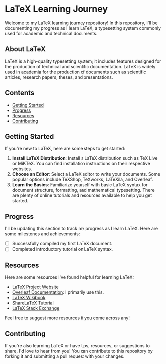 # LaTeX Learning Journey

Welcome to my LaTeX learning journey repository! In this repository, I'll be documenting my progress as I learn LaTeX, a typesetting system commonly used for academic and technical documents.

## About LaTeX

LaTeX is a high-quality typesetting system; it includes features designed for the production of technical and scientific documentation. LaTeX is widely used in academia for the production of documents such as scientific articles, research papers, theses, and presentations.

## Contents

- [Getting Started](#getting-started)
- [Progress](#progress)
- [Resources](#resources)
- [Contributing](#contributing)

## Getting Started

If you're new to LaTeX, here are some steps to get started:

1. **Install LaTeX Distribution**: Install a LaTeX distribution such as TeX Live or MiKTeX. You can find installation instructions on their respective websites.
2. **Choose an Editor**: Select a LaTeX editor to write your documents. Some popular options include TeXShop, TeXworks, LaTeXila, and Overleaf.
3. **Learn the Basics**: Familiarize yourself with basic LaTeX syntax for document structure, formatting, and mathematical typesetting. There are plenty of online tutorials and resources available to help you get started.

## Progress

I'll be updating this section to track my progress as I learn LaTeX. Here are some milestones and achievements:

- [ ] Successfully compiled my first LaTeX document.
- [ ] Completed introductory tutorial on LaTeX syntax.

## Resources

Here are some resources I've found helpful for learning LaTeX:

- [LaTeX Project Website](https://www.latex-project.org/)
- [Overleaf Documentation](https://www.overleaf.com/learn): I primarily use this.
- [LaTeX Wikibook](https://en.wikibooks.org/wiki/LaTeX)
- [ShareLaTeX Tutorial](https://www.sharelatex.com/learn)
- [LaTeX Stack Exchange](https://tex.stackexchange.com/)

Feel free to suggest more resources if you come across any!

## Contributing

If you're also learning LaTeX or have tips, resources, or suggestions to share, I'd love to hear from you! You can contribute to this repository by forking it and submitting a pull request with your changes.



